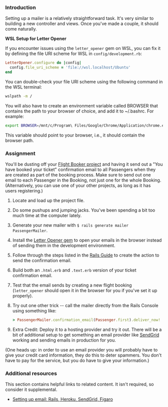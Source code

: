 ### Introduction

Setting up a mailer is a relatively straightforward task. It's very similar to building a new controller and views.  Once you've made a couple, it should come naturally.

<div class="lesson-note" markdown="1">

   **WSL Setup for Letter Opener**

   If you encounter issues using the `letter_opener` gem on WSL, you can fix it by defining the file URI scheme for WSL in `config/development.rb`:

   ```ruby
   LetterOpener.configure do |config|
     config.file_uri_scheme = 'file://wsl.localhost/Ubuntu'
   end
   ```

   You can double-check your file URI scheme using the following command in the WSL terminal:

   ```bash
   wslpath -m /
   ```

   You will also have to create an environment variable called BROWSER that contains the path to your browser of choice, and add it to ~/.bashrc. For example:

   ```bash
   export BROWSER=/mnt/c/Program\ Files/Google/Chrome/Application/chrome.exe
   ```

   This variable should point to your browser, i.e., it should contain the browser path.

</div>

### Assignment

You'll be dusting off your [Flight Booker project](/lessons/ruby-on-rails-flight-booker) and having it send out a "You have booked your ticket" confirmation email to all Passengers when they are created as part of the booking process. Make sure to send out one email to each Passenger in the Booking, not just one for the whole Booking. (Alternatively, you can use one of your other projects, as long as it has users registering.)

<div class="lesson-content__panel" markdown="1">

1. Locate and load up the project file.
1. Do some pushups and jumping jacks.  You've been spending a bit too much time at the computer lately.
1. Generate your new mailer with `$ rails generate mailer PassengerMailer`.
1. Install the [Letter Opener gem](https://github.com/ryanb/letter_opener) to open your emails in the browser instead of sending them in the development environment.
1. Follow through the steps listed in the [Rails Guide](http://guides.rubyonrails.org/action_mailer_basics.html) to create the action to send the confirmation email.
1. Build both an `.html.erb` and `.text.erb` version of your ticket confirmation email.
1. Test that the email sends by creating a new flight booking (`letter_opener` should open it in the browser for you if you've set it up properly).
1. Try out one other trick -- call the mailer directly from the Rails Console using something like:

   ```ruby
   > PassengerMailer.confirmation_email(Passenger.first).deliver_now!
   ```

1. Extra Credit: Deploy it to a hosting provider and try it out. There will be a bit of additional setup to get something an email provider like [SendGrid](https://sendgrid.com/) working and sending emails in production for you.

(One heads up: in order to use an email provider you will probably have to give your credit card information, they do this to deter spammers. You don't have to pay for the service, but you do have to give your information.)

</div>

### Additional resources

This section contains helpful links to related content. It isn't required, so consider it supplemental.

- [Setting up email: Rails, Heroku, SendGrid, Figaro](http://howilearnedrails.wordpress.com/2014/02/25/setting-up-email-in-a-rails-4-app-with-action-mailer-in-development-and-sendgrid-in-production-using-heroku/comment-page-1/#comment-79)
